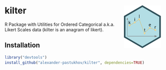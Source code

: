 # kilter <img align="right" src="https://raw.githubusercontent.com/alexander-pastukhov/kilter/refs/heads/main/kilter.svg" alt="Logo" height="138" style="float:right; height:138px;">

R Package with Utilities for Ordered Categorical a.k.a. Likert Scales data (kilter is an anagram of likert).


## Installation

```r
library("devtools")
install_github("alexander-pastukhov/kilter", dependencies=TRUE)
```

